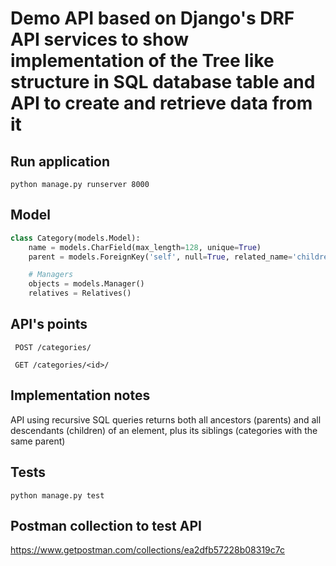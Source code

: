 # Demo API based on Django's DRF API services to show implementation of the Tree like structure in SQL database table and API to create and retrieve data from it
## Run application
```text
python manage.py runserver 8000
```
## Model
```python
class Category(models.Model):
    name = models.CharField(max_length=128, unique=True)
    parent = models.ForeignKey('self', null=True, related_name='children', on_delete=models.CASCADE)

    # Managers
    objects = models.Manager()
    relatives = Relatives()

```
## API's points
```text
​ POST /categories/
```
```text
 GET /categories/<id>/​
```

##  Implementation notes
API using recursive SQL queries returns both all ancestors (parents) and all descendants (children) of an element, plus its siblings (categories with the same parent)

## Tests
```text
python manage.py test

```

## Postman collection to test API
https://www.getpostman.com/collections/ea2dfb57228b08319c7c
